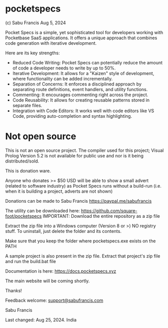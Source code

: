 # pocketspecs

(c) Sabu Francis Aug 5, 2024

Pocket Specs is a simple, yet sophisticated tool for developers working with Pocketbase SaaS applications. 
It offers a unique approach that combines code generation with iterative development. 

Here are its key strengths:

 * Reduced Code Writing: Pocket Specs can potentially reduce the amount of code a developer needs to write by up to 50%.
 * Iterative Development: It allows for a "Kaizen" style of development, where functionality can be added incrementally.
 * Separation of Concerns: It enforces a disciplined approach by separating route definitions, event handlers, and utility functions.
 * Commenting: It encourages commenting right across the project.
 * Code Reusability: It allows for creating reusable patterns stored in separate files.
 * Integration with Code Editors: It works well with code editors like VS Code, providing auto-completion and syntax highlighting. 


Not open source
===============
This is not an open source project. The compiler used for this project; Visual Prolog Version 5.2
is not available for public use and nor is it being distributed/sold.

This is donation ware.

Anyone who donates >= $50 USD will be able to show a small advert (related to software industry)
as Pocket Specs runs without a build-run (i.e. when it is building a project, adverts are not shown)

Donations can be made to Sabu Francis https://paypal.me/sabufrancis

The utility can be downloaded here: https://github.com/square-foot/pocketspecs
IMPORTANT: Download the entire  repository as a zip file

Extract the zip file into a Windows computer (Version 8 or >)
NO registry stuff. To uninstall, just delete the folder and its contents.

Make sure that you keep the folder where pocketspecs.exe exists on the PATH

A sample project is also present in the zip file. Extract that project's zip file
and run the build.bat file 

Documentation is here: https://docs.pocketspecs.xyz 

The main website will be coming shortly.

Thanks!

Feedback welcome: support@sabufrancis.com

Sabu Francis 

Last changed: Aug 25, 2024. India
